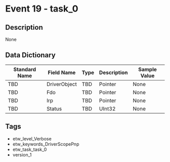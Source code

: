 # Event 19 - task_0

## Description
None

## Data Dictionary
|Standard Name|Field Name|Type|Description|Sample Value|
|---|---|---|---|---|
|TBD|DriverObject|TBD|Pointer|None|None|
|TBD|Fdo|TBD|Pointer|None|None|
|TBD|Irp|TBD|Pointer|None|None|
|TBD|Status|TBD|UInt32|None|None|

## Tags
* etw_level_Verbose
* etw_keywords_DriverScopePnp
* etw_task_task_0
* version_1
